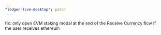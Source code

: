 ```yaml
---
"ledger-live-desktop": patch
---
```


fix: only open EVM staking modal at the end of the Receive Currency flow if the user receives ethereum

